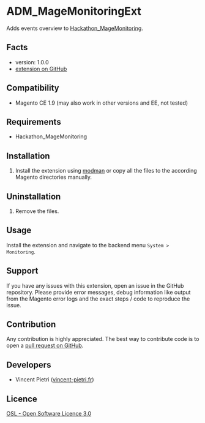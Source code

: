 ADM_MageMonitoringExt
=====================

Adds events overview to [Hackathon_MageMonitoring](https://github.com/magento-hackathon/Hackathon_MageMonitoring).

Facts
-----
- version: 1.0.0
- [extension on GitHub](https://github.com/vpietri/ADM_MageMonitoringExt)

Compatibility
-------------
- Magento CE 1.9 (may also work in other versions and EE, not tested)

Requirements
------------
- Hackathon_MageMonitoring

Installation
------------
1. Install the extension using [modman](https://github.com/colinmollenhour/modman) or copy all the
files to the according Magento directories manually.

Uninstallation
--------------
1. Remove the files.

Usage
-----
Install the extension and navigate to the backend menu `System > Monitoring`.


Support
-------
If you have any issues with this extension, open an issue in the GitHub
repository. Please provide error messages, debug information like output
from the Magento error logs and the exact steps / code to reproduce the
issue.

Contribution
------------
Any contribution is highly appreciated. The best way to contribute code is to
open a [pull request on GitHub](https://help.github.com/articles/using-pull-requests).

Developers
---------
* Vincent Pietri ([vincent-pietri.fr](http://www.vincent-pietri.fr))

Licence
-------
[OSL - Open Software Licence 3.0](http://opensource.org/licenses/osl-3.0.php)
